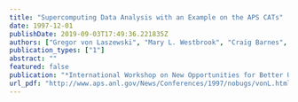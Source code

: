```yaml
---
title: "Supercomputing Data Analysis with an Example on the APS CATs"
date: 1997-12-01
publishDate: 2019-09-03T17:49:36.221835Z
authors: ["Gregor von Laszewski", "Mary L. Westbrook", "Craig Barnes", "Ian Foster"]
publication_types: ["1"]
abstract: ""
featured: false
publication: "*International Workshop on New Opportunities for Better User Group Software (NOBUGS)*"
url_pdf: "http://www.aps.anl.gov/News/Conferences/1997/nobugs/vonL.html"
---
```


